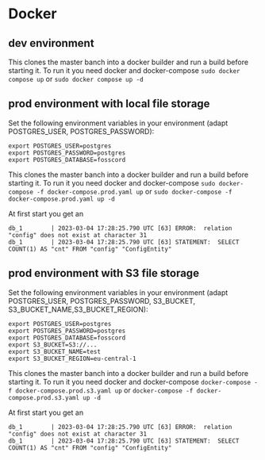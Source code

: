 # Docker

## dev environment

This clones the master banch into a docker builder and run a build before starting it.
To run it you need docker and docker-compose
`sudo docker compose up` or `sudo docker compose up -d`

## prod environment with local file storage

Set the following environment variables in your environment (adapt POSTGRES_USER, POSTGRES_PASSWORD):

`export POSTGRES_USER=postgres` <br />
`export POSTGRES_PASSWORD=postgres` <br />
`export POSTGRES_DATABASE=fosscord`

This clones the master banch into a docker builder and run a build before starting it.
To run it you need docker and docker-compose
`sudo docker-compose -f docker-compose.prod.yaml up` or `sudo docker-compose -f docker-compose.prod.yaml up -d`

At first start you get an

```
db_1        | 2023-03-04 17:28:25.790 UTC [63] ERROR:  relation "config" does not exist at character 31
db_1        | 2023-03-04 17:28:25.790 UTC [63] STATEMENT:  SELECT COUNT(1) AS "cnt" FROM "config" "ConfigEntity"
```

## prod environment with S3 file storage

Set the following environment variables in your environment (adapt POSTGRES_USER, POSTGRES_PASSWORD, S3_BUCKET, S3_BUCKET_NAME,S3_BUCKET_REGION):

`export POSTGRES_USER=postgres` <br />
`export POSTGRES_PASSWORD=postgres` <br />
`export POSTGRES_DATABASE=fosscord` <br />
`export S3_BUCKET=S3://...` <br />
`export S3_BUCKET_NAME=test` <br />
`export S3_BUCKET_REGION=eu-central-1`

This clones the master banch into a docker builder and run a build before starting it.
To run it you need docker and docker-compose
`docker-compose -f docker-compose.prod.s3.yaml up` or `docker-compose -f docker-compose.prod.s3.yaml up -d`

At first start you get an

```
db_1        | 2023-03-04 17:28:25.790 UTC [63] ERROR:  relation "config" does not exist at character 31
db_1        | 2023-03-04 17:28:25.790 UTC [63] STATEMENT:  SELECT COUNT(1) AS "cnt" FROM "config" "ConfigEntity"
```

